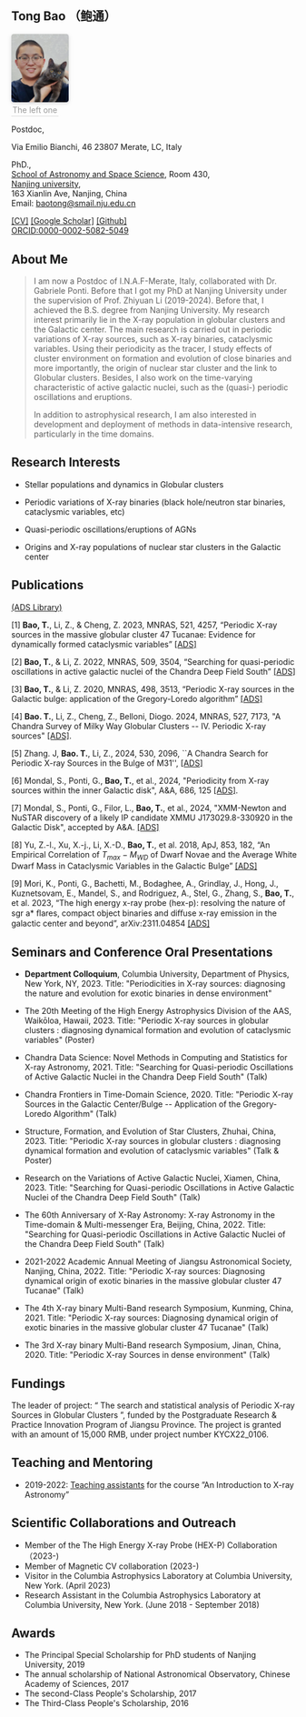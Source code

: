 
## Tong Bao （鲍通）
<left>
    <img style="border-radius: 0.3125em;
    box-shadow: 0 2px 4px 0 rgba(34,36,38,.12),0 2px 10px 0 rgba(34,36,38,.08);" 
    src="thumbnail.png" width = "20%" alt=""/>
    <br>
    <div style="color:orange; border-bottom: 1px solid #d9d9d9;
    display: inline-block;
    color: #999;
    padding: 2px;">
    The left one
  	</div>
</left>


Postdoc,

Via Emilio Bianchi, 46
23807 Merate, LC, Italy

PhD.,  
[School of Astronomy and Space Science](https://astronomy.nju.edu.cn/), Room 430,  
[Nanjing university](https://www.nju.edu.cn/),  
163 Xianlin Ave, Nanjing, China  
Email: baotong@smail.nju.edu.cn


[[CV]](bao_cv.pdf)
[[Google Scholar]](https://scholar.google.com/citations?user=8Fr_PVwAAAAJ&hl=zh-CN&oi=sra)
[[Github]](https://github.com/baotong6)  
[ORCID:0000-0002-5082-5049](https://orcid.org/my-orcid?orcid=0000-0002-5082-5049)

## About Me

> I am now a Postdoc of I.N.A.F-Merate, Italy, collaborated with Dr. Gabriele Ponti.
> Before that I got my PhD at  Nanjing University under the supervision of Prof. Zhiyuan Li (2019-2024). Before that, I achieved the B.S. degree from Nanjing University.
> My research interest primarily lie in the X-ray population in globular clusters and the Galactic center. The main research is carried out in periodic variations of X-ray sources, such as X-ray binaries, cataclysmic variables. 
Using their periodicity as the tracer, I study effects of cluster environment on formation and evolution of close binaries and more importantly, the origin of nuclear star cluster and the link to Globular clusters.
Besides, I also work on the time-varying characteristic of active galactic nuclei, such as the (quasi-) periodic oscillations and eruptions.
> 
>
> 
>
> In addition to astrophysical research, I am also interested in development and deployment of methods in data-intensive research, particularly in the time domains.

## Research Interests
*  Stellar populations and dynamics in Globular clusters

*  Periodic variations of X-ray binaries (black hole/neutron star binaries, cataclysmic variables, etc)

*  Quasi-periodic oscillations/eruptions of AGNs

*  Origins and X-ray populations of nuclear star clusters in the Galactic center


## Publications
[(ADS Library)](https://ui.adsabs.harvard.edu/public-libraries/K1kOb_WdRjqt3FJZWBtBWw)  

[1] **Bao, T.**, Li, Z., & Cheng, Z. 2023, MNRAS, 521, 4257, “Periodic X-ray sources in the massive globular cluster 47 Tucanae: Evidence for dynamically formed cataclysmic variables” [[ADS]](https://ui.adsabs.harvard.edu/abs/2023MNRAS.521.4257B)

[2] **Bao, T.**, & Li, Z. 2022, MNRAS, 509, 3504, “Searching for quasi-periodic oscillations in active galactic nuclei of the Chandra Deep Field South” [[ADS]](https://ui.adsabs.harvard.edu/abs/2022MNRAS.509.3504B/abstract)


[3] **Bao, T.**, & Li, Z. 2020, MNRAS, 498, 3513, “Periodic X-ray sources in the Galactic bulge: application of the Gregory-Loredo algorithm” [[ADS]](https://ui.adsabs.harvard.edu/abs/2020MNRAS.498.3513B/abstract)

[4] **Bao. T.**, Li, Z., Cheng, Z., Belloni, Diogo. 2024, MNRAS, 527, 7173, "A Chandra Survey of Milky Way Globular Clusters -- IV. Periodic X-ray sources" [[ADS]](https://ui.adsabs.harvard.edu/abs/2024MNRAS.527.7173B/abstract).

[5] Zhang. J, **Bao. T.**, Li, Z., 2024, 530, 2096,  ``A Chandra Search for Periodic X-ray Sources in the Bulge of M31'', [[ADS]](https://ui.adsabs.harvard.edu/abs/2024MNRAS.530.2096Z/abstract)

[6] Mondal, S., Ponti, G., **Bao, T.**, et al., 2024, "Periodicity from X-ray sources within the inner Galactic disk", A\&A, 686, 125 [[ADS]](https://ui.adsabs.harvard.edu/abs/2024A%26A...686A.125M/abstract).

[7] Mondal, S., Ponti, G., Filor, L., **Bao, T.**, et al., 2024, "XMM-Newton and NuSTAR discovery of a likely IP candidate XMMU J173029.8-330920 in the Galactic Disk", accepted by A\&A. [[ADS]](https://ui.adsabs.harvard.edu/abs/2024arXiv240703025M/abstract)

[8] Yu, Z.-l., Xu, X.-j., Li, X.-D., **Bao, T.**, et al. 2018, ApJ, 853, 182, “An Empirical Correlation of $T_{max} -M_{WD}$ of Dwarf Novae and the Average White Dwarf Mass in Cataclysmic Variables in the Galactic Bulge” [[ADS]](https://ui.adsabs.harvard.edu/abs/2018ApJ...853..182Y)

[9] Mori, K., Ponti, G., Bachetti, M., Bodaghee, A., Grindlay, J., Hong, J., Kuznetsovam, E., Mandel, S., and Rodriguez, A., Stel, G., Zhang, S., **Bao, T.**, et al. 2023, “The high energy x-ray probe (hex-p): resolving the nature of sgr a* ﬂares, compact object binaries and diﬀuse x-ray emission in the galactic center and beyond”, arXiv:2311.04854 [[ADS]](https://ui.adsabs.harvard.edu/abs/2023arXiv231104854M/abstract)


## Seminars and Conference Oral Presentations

* **Department Colloquium**, Columbia University, Department of Physics, New York, NY, 2023. Title: "Periodicities in X-ray sources: diagnosing the nature and evolution for exotic binaries in dense environment"

* The 20th Meeting of the High Energy Astrophysics Division of the AAS, Waikōloa, Hawaii, 2023. Title: "Periodic X-ray sources in globular clusters : diagnosing dynamical formation and evolution of cataclysmic variables" (Poster)
	
* Chandra Data Science: Novel Methods in Computing and Statistics for X-ray Astronomy, 2021. Title: "Searching for Quasi-periodic Oscillations of Active Galactic Nuclei in the Chandra Deep Field South" (Talk)

* Chandra Frontiers in Time-Domain Science, 2020. Title: "Periodic X-ray Sources in the Galactic Center/Bulge -- Application of the Gregory-Loredo Algorithm" (Talk)

* Structure, Formation, and Evolution of Star Clusters, Zhuhai, China, 2023. Title: "Periodic X-ray sources in globular clusters : diagnosing dynamical formation and evolution of cataclysmic variables" (Talk & Poster)

* Research on the Variations of Active Galactic Nuclei, Xiamen, China, 2023. Title: "Searching for Quasi-periodic Oscillations in Active Galactic Nuclei of the Chandra Deep Field South" (Talk)
  
* The 60th Anniversary of X-Ray Astronomy: X-ray Astronomy in the Time-domain & Multi-messenger Era, Beijing, China, 2022. Title: "Searching for Quasi-periodic Oscillations in Active Galactic Nuclei of the Chandra Deep Field South" (Talk)

* 2021-2022 Academic Annual Meeting of Jiangsu Astronomical Society, Nanjing, China, 2022. Title: "Periodic X-ray sources: Diagnosing dynamical origin of exotic binaries in the massive globular cluster 47 Tucanae" (Talk)
  
* The 4th X-ray binary Multi-Band research Symposium, Kunming, China, 2021. Title: "Periodic X-ray sources: Diagnosing dynamical origin of exotic binaries in the massive globular cluster 47 Tucanae" (Talk)
	
* The 3rd X-ray binary Multi-Band research Symposium, Jinan, China, 2020. Title: "Periodic X-ray Sources in dense environment" (Talk)

<!--[Link to another page](./another-page.html).-->

## Fundings

The leader of project: “ The search and statistical analysis of Periodic X-ray Sources in Globular Clusters ”, funded by the Postgraduate Research & Practice Innovation Program of Jiangsu Province. The project is granted with an amount of 15,000 RMB, under project number KYCX22_0106.

## Teaching and Mentoring

* 2019-2022: [Teaching assistants](https://github.com/baotong6/xray\_astronomy) for the course ”An Introduction to X-ray Astronomy”


## Scientific Collaborations and Outreach

* Member of the The High Energy X-ray Probe (HEX-P) Collaboration （2023-)  
* Member of Magnetic CV collaboration (2023-)  
* Visitor in the Columbia Astrophysics Laboratory at Columbia University, New York. (April 2023)  
* Research Assistant in the Columbia Astrophysics Laboratory at Columbia University, New York. (June 2018 - September 2018)

## Awards

* The Principal Special Scholarship for PhD students of Nanjing University, 2019
* The annual scholarship of National Astronomical Observatory, Chinese Academy of Sciences, 2017
* The second-Class People's Scholarship, 2017
* The Third-Class People's Scholarship, 2016


